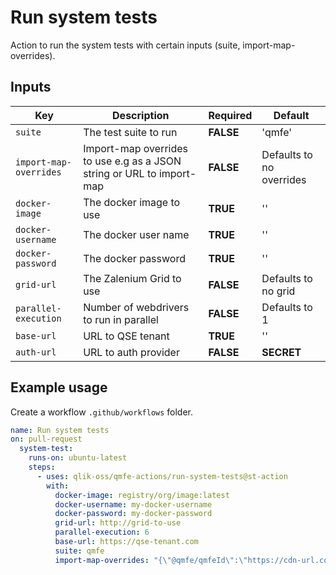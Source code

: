 # Run system tests

Action to run the system tests with certain inputs (suite, import-map-overrides).

## Inputs

| Key                     | Description                                                                    | Required  | Default                         |
| ----------------------- | ------------------------------------------------------------------------------ | --------- | ------------------------------- |
| `suite`                 | The test suite to run                                                          | **FALSE** | 'qmfe'                          |
| `import-map-overrides`  | Import-map overrides to use e.g as a JSON string or URL to import-map          | **FALSE** | Defaults to no overrides        |
| `docker-image`          | The docker image to use                                                        | **TRUE**  | ''                              |
| `docker-username`       | The docker user name                                                           | **TRUE**  | ''                              |
| `docker-password`       | The docker password                                                            | **TRUE**  | ''                              |
| `grid-url`              | The Zalenium Grid to use                                                       | **FALSE** | Defaults to no grid             |
| `parallel-execution`    | Number of webdrivers to run in parallel                                        | **FALSE** | Defaults to 1                   |
| `base-url`              | URL to QSE tenant                                                              | **TRUE**  | ''                              |
| `auth-url`              | URL to auth provider                                                           | **FALSE** | **SECRET**                      |

## Example usage

Create a workflow `.github/workflows` folder.

```yaml
name: Run system tests
on: pull-request
  system-test:
    runs-on: ubuntu-latest
    steps:
      - uses: qlik-oss/qmfe-actions/run-system-tests@st-action
        with:
          docker-image: registry/org/image:latest
          docker-username: my-docker-username
          docker-password: my-docker-password
          grid-url: http://grid-to-use
          parallel-execution: 6
          base-url: https://qse-tenant.com
          suite: qmfe
          import-map-overrides: "{\"@qmfe/qmfeId\":\"https://cdn-url.com/qmfe/qmfeId/version/qmfeId.js\"}"
```